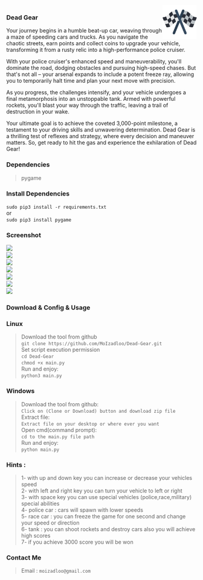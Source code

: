 <img src="./logo.png" width="90" align="right" />

### Dead Gear
Your journey begins in a humble beat-up car, weaving through a maze of speeding cars and trucks. As you navigate the chaotic streets, earn points and collect coins to upgrade your vehicle, transforming it from a rusty relic into a high-performance police cruiser.

With your police cruiser's enhanced speed and maneuverability, you'll dominate the road, dodging obstacles and pursuing high-speed chases. But that's not all – your arsenal expands to include a potent freeze ray, allowing you to temporarily halt time and plan your next move with precision.

As you progress, the challenges intensify, and your vehicle undergoes a final metamorphosis into an unstoppable tank. Armed with powerful rockets, you'll blast your way through the traffic, leaving a trail of destruction in your wake.

Your ultimate goal is to achieve the coveted 3,000-point milestone, a testament to your driving skills and unwavering determination. Dead Gear is a thrilling test of reflexes and strategy, where every decision and maneuver matters. So, get ready to hit the gas and experience the exhilaration of Dead Gear!
### Dependencies
>pygame
### Install Dependencies
`sudo pip3 install -r requirements.txt`\
or\
`sudo pip3 install pygame`
### Screenshot
![](https://github.com/MoIzadloo/Dead-Gear/blob/master/Screenshot_1.png)\
![](https://github.com/MoIzadloo/Dead-Gear/blob/master/Screenshot_2.png)\
![](https://github.com/MoIzadloo/Dead-Gear/blob/master/Screenshot_3.png)\
![](https://github.com/MoIzadloo/Dead-Gear/blob/master/Screenshot_4.png)\
![](https://github.com/MoIzadloo/Dead-Gear/blob/master/Screenshot_5.png)\
![](https://github.com/MoIzadloo/Dead-Gear/blob/master/Screenshot_6.png)\
![](https://github.com/MoIzadloo/Dead-Gear/blob/master/Screenshot_7.png)
### Download & Config & Usage
### Linux
>Download the tool from github\
`git clone https://github.com/MoIzadloo/Dead-Gear.git`\
>Set script execution permission\
`cd Dead-Gear`\
 `chmod +x main.py`\
 >Run and enjoy:\
 `python3 main.py`
 ### Windows
 >Download the tool from github:\
 `Click on (Clone or Download) button and download zip file`\
 >Extract file:\
 `Extract file on your desktop or where ever you want`\
 >Open cmd(command prompt):\
 `cd to the main.py file path`\
 >Run and enjoy:\
 `python main.py`
 
 ### Hints :
>1- with up and down key you can increase or decrease your vehicles speed\
>2- with left and right key you can turn your vehicle to left or right \
>3- with space key you can use special vehicles (police,race,military) special abilities\
>4- police car : cars will spawn with lower speeds\
>5- race car : you can freeze the game for one second and change your speed or direction\
>6- tank : you can shoot rockets and destroy cars also you will achieve high scores \
>7- if you achieve 3000 score you will be won

 ### Contact Me
 >Email :
 `moizadloo@gmail.com`
